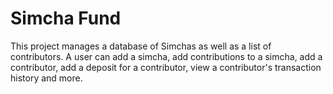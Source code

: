 # Simcha Fund
This project manages a database of Simchas as well as a list of contributors. A user can add a simcha, add contributions to a simcha, add a contributor, add a deposit for a contributor, view a contributor's transaction history and more.
